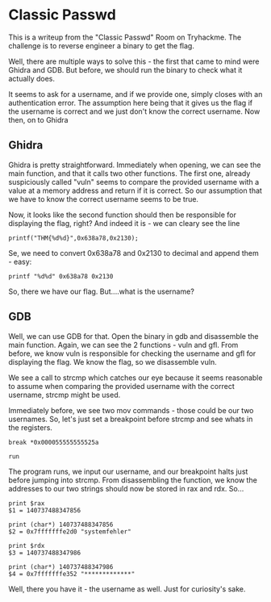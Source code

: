 # Classic Passwd
This is a writeup from the "Classic Passwd" Room on Tryhackme. The challenge is to reverse engineer a binary to get the flag.

Well, there are multiple ways to solve this - the first that came to mind were Ghidra and GDB. But before, we should run the binary to check what it actually does.

It seems to ask for a username, and if we provide one, simply closes with an authentication error. The assumption here being that it gives us the flag if the username is correct
and we just don't know the correct username. Now then, on to Ghidra

## Ghidra

Ghidra is pretty straightforward. Immediately when opening, we can see the main function, and that it calls two other functions. 
The first one, already suspiciously called "vuln" seems to compare the provided username with a value at a memory address and return if it is correct.
So our assumption that we have to know the correct username seems to be true. 

Now, it looks like the second function should then be responsible for displaying the flag, right? And indeed it is - we can cleary see the line 

`printf("THM{%d%d}",0x638a78,0x2130);`

Se, we need to convert 0x638a78 and 0x2130 to decimal and append them - easy:

`printf "%d%d" 0x638a78 0x2130`

So, there we have our flag. But....what is the username?

## GDB

Well, we can use GDB for that. Open the binary in gdb and disassemble the main function. Again, we can see the 2 functions - vuln and gfl. 
From before, we know vuln is responsible for checking the username and gfl for displaying the flag. We know the flag, so we disassemble vuln. 

We see a call to strcmp which catches our eye because it seems reasonable to assume when comparing the provided username with the correct username, strcmp might be used.

Immediately before, we see two mov commands - those could be our two usernames. So, let's just set a breakpoint before strcmp and see whats in the registers.

``` 
break *0x000055555555525a

run
```

The program runs, we input our username, and our breakpoint halts just before jumping into strcmp. From disassembling the function, we know the addresses
to our two strings should now be stored in rax and rdx. So...

```
print $rax
$1 = 140737488347856

print (char*) 140737488347856
$2 = 0x7fffffffe2d0 "systemfehler"

print $rdx
$3 = 140737488347986

print (char*) 140737488347986
$4 = 0x7fffffffe352 "*************"
```

Well, there you have it - the username as well. Just for curiosity's sake.




